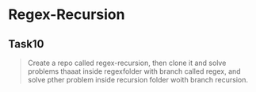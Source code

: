 # Regex-Recursion

## Task10

>Create a repo called regex-recursion, then clone it and solve problems thaaat inside regexfolder with branch called regex, and solve pther problem inside recursion folder woith branch recursion.
